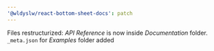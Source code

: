 ```yaml
---
'@wldyslw/react-bottom-sheet-docs': patch
---
```


Files restructurized: _API Reference_ is now inside _Documentation_ folder. `_meta.json` for _Examples_ folder added
